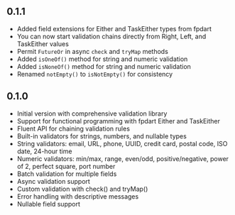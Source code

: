 ## 0.1.1

- Added field extensions for Either and TaskEither types from fpdart
- You can now start validation chains directly from Right, Left, and TaskEither values
- Permit `FutureOr` in async `check` and `tryMap` methods
- Added `isOneOf()` method for string and numeric validation
- Added `isNoneOf()` method for string and numeric validation
- Renamed `notEmpty()` to `isNotEmpty()` for consistency

## 0.1.0

- Initial version with comprehensive validation library
- Support for functional programming with fpdart Either and TaskEither
- Fluent API for chaining validation rules
- Built-in validators for strings, numbers, and nullable types
- String validators: email, URL, phone, UUID, credit card, postal code, ISO date, 24-hour time
- Numeric validators: min/max, range, even/odd, positive/negative, power of 2, perfect square, port number
- Batch validation for multiple fields
- Async validation support
- Custom validation with check() and tryMap()
- Error handling with descriptive messages
- Nullable field support
